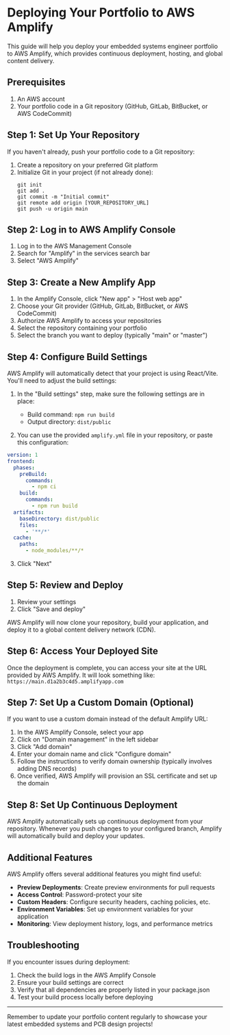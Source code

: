 # Deploying Your Portfolio to AWS Amplify

This guide will help you deploy your embedded systems engineer portfolio to AWS Amplify, which provides continuous deployment, hosting, and global content delivery.

## Prerequisites

1. An AWS account
2. Your portfolio code in a Git repository (GitHub, GitLab, BitBucket, or AWS CodeCommit)

## Step 1: Set Up Your Repository

If you haven't already, push your portfolio code to a Git repository:

1. Create a repository on your preferred Git platform
2. Initialize Git in your project (if not already done):
   ```
   git init
   git add .
   git commit -m "Initial commit"
   git remote add origin [YOUR_REPOSITORY_URL]
   git push -u origin main
   ```

## Step 2: Log in to AWS Amplify Console

1. Log in to the AWS Management Console
2. Search for "Amplify" in the services search bar
3. Select "AWS Amplify"

## Step 3: Create a New Amplify App

1. In the Amplify Console, click "New app" > "Host web app"
2. Choose your Git provider (GitHub, GitLab, BitBucket, or AWS CodeCommit)
3. Authorize AWS Amplify to access your repositories
4. Select the repository containing your portfolio
5. Select the branch you want to deploy (typically "main" or "master")

## Step 4: Configure Build Settings

AWS Amplify will automatically detect that your project is using React/Vite. You'll need to adjust the build settings:

1. In the "Build settings" step, make sure the following settings are in place:
   - Build command: `npm run build`
   - Output directory: `dist/public`
   
2. You can use the provided `amplify.yml` file in your repository, or paste this configuration:

```yaml
version: 1
frontend:
  phases:
    preBuild:
      commands:
        - npm ci
    build:
      commands:
        - npm run build
  artifacts:
    baseDirectory: dist/public
    files:
      - '**/*'
  cache:
    paths:
      - node_modules/**/*
```

3. Click "Next"

## Step 5: Review and Deploy

1. Review your settings
2. Click "Save and deploy"

AWS Amplify will now clone your repository, build your application, and deploy it to a global content delivery network (CDN).

## Step 6: Access Your Deployed Site

Once the deployment is complete, you can access your site at the URL provided by AWS Amplify. It will look something like:
`https://main.d1a2b3c4d5.amplifyapp.com`

## Step 7: Set Up a Custom Domain (Optional)

If you want to use a custom domain instead of the default Amplify URL:

1. In the AWS Amplify Console, select your app
2. Click on "Domain management" in the left sidebar
3. Click "Add domain"
4. Enter your domain name and click "Configure domain"
5. Follow the instructions to verify domain ownership (typically involves adding DNS records)
6. Once verified, AWS Amplify will provision an SSL certificate and set up the domain

## Step 8: Set Up Continuous Deployment

AWS Amplify automatically sets up continuous deployment from your repository. Whenever you push changes to your configured branch, Amplify will automatically build and deploy your updates.

## Additional Features

AWS Amplify offers several additional features you might find useful:

- **Preview Deployments**: Create preview environments for pull requests
- **Access Control**: Password-protect your site
- **Custom Headers**: Configure security headers, caching policies, etc.
- **Environment Variables**: Set up environment variables for your application
- **Monitoring**: View deployment history, logs, and performance metrics

## Troubleshooting

If you encounter issues during deployment:

1. Check the build logs in the AWS Amplify Console
2. Ensure your build settings are correct
3. Verify that all dependencies are properly listed in your package.json
4. Test your build process locally before deploying

---

Remember to update your portfolio content regularly to showcase your latest embedded systems and PCB design projects!